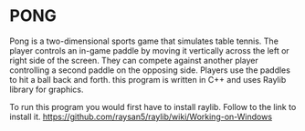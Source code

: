 # PONG
Pong is a two-dimensional sports game that simulates table tennis. The player controls an in-game paddle by moving it vertically across the left or right side of the screen. They can compete against another player controlling a second paddle on the opposing side. Players use the paddles to hit a ball back and forth.
this program is written in C++ and uses Raylib library for graphics.


To run this program you would first have to install raylib. Follow to the link to install it.
https://github.com/raysan5/raylib/wiki/Working-on-Windows

